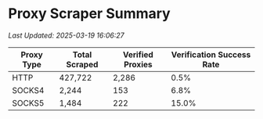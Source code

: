 # Proxy Scraper Summary

_Last Updated: 2025-03-19 16:06:27_

| Proxy Type | Total Scraped | Verified Proxies | Verification Success Rate |
|------------|--------------|------------------|--------------------------|
| HTTP | 427,722 | 2,286 | 0.5% |
| SOCKS4 | 2,244 | 153 | 6.8% |
| SOCKS5 | 1,484 | 222 | 15.0% |
